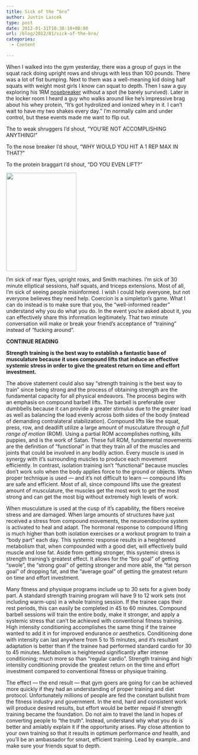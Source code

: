 ```yaml
---
title: Sick of the “bro”
author: Justin Lascek
type: post
date: 2012-01-31T18:38:18+00:00
url: /blog/2012/01/sick-of-the-bro/
categories:
  - Content

---
```

When I walked into the gym yesterday, there was a group of guys in the squat rack doing upright rows and shrugs with less than 100 pounds. There was a lot of fist bumping. Next to them was a well-meaning kid doing half squats with weight most girls I know can squat to depth. Then I saw a guy exploring his 1RM <a href="http://cdn2.mothernature.com/books/images/PeakCond/Arm-7bpg.GIF" target="_blank">nosebreaker</a> without a spot (he barely survived). Later in the locker room I heard a guy who walks around like he&#8217;s impressive brag about his whey protein, &#8220;It&#8217;s got hydrolized and ionized whey in it. I can&#8217;t wait to have my two shakes every day.&#8221; I&#8217;m normally calm and under control, but these events made me want to flip out.
  

  
The to weak shruggers I&#8217;d shout, &#8220;YOU&#8217;RE NOT ACCOMPLISHING ANYTHING!&#8221;
  
To the nose breaker I&#8217;d shout, &#8220;WHY WOULD YOU HIT A 1 REP MAX IN THAT?&#8221;
  
To the protein braggart I&#8217;d shout, &#8220;DO YOU EVEN LIFT?&#8221;
  

  
[<img data-attachment-id="6243" data-permalink="/blog/2012/01/sick-of-the-bro/images-3/" data-orig-file="/2012/01/images.jpg" data-orig-size="190,265" data-comments-opened="1" data-image-meta="{&quot;aperture&quot;:&quot;0&quot;,&quot;credit&quot;:&quot;&quot;,&quot;camera&quot;:&quot;&quot;,&quot;caption&quot;:&quot;&quot;,&quot;created_timestamp&quot;:&quot;0&quot;,&quot;copyright&quot;:&quot;&quot;,&quot;focal_length&quot;:&quot;0&quot;,&quot;iso&quot;:&quot;0&quot;,&quot;shutter_speed&quot;:&quot;0&quot;,&quot;title&quot;:&quot;&quot;}" data-image-title="images" data-image-description="" data-medium-file="/2012/01/images.jpg" data-large-file="/2012/01/images.jpg" src="/2012/01/images.jpg" alt="" title="images" width="190" height="265" class="aligncenter size-full wp-image-6243" />][1]
  

  
I&#8217;m sick of rear flyes, upright rows, and Smith machines. I&#8217;m sick of 30 minute elliptical sessions, half squats, and triceps extensions. Most of all, I&#8217;m sick of seeing people misinformed. I wish I could help everyone, but not everyone believes they need help. Coercion is a simpleton&#8217;s game. What I can do instead is to make sure that you, the &#8220;well-informed reader&#8221; understand why you do what you do. In the event you&#8217;re asked about it, you can effectively share this information legitimately. That two minute conversation will make or break your friend&#8217;s acceptance of &#8220;training&#8221; instead of &#8220;fucking around&#8221;.
  

  
**CONTINUE READING <!--more-->**


  
**Strength training is the best way to establish a fantastic base of musculature because it uses compound lifts that induce an effective systemic stress in order to give the greatest return on time and effort investment.** 
  

  
The above statement could also say &#8220;strength training is the best way to train&#8221; since being strong and the process of obtaining strength are the fundamental capacity for all physical endeavors. The process begins with an emphasis on compound barbell lifts. The barbell is preferable over dumbbells because it can provide a greater stimulus due to the greater load as well as balancing the load evenly across both sides of the body (instead of demanding contralateral stabilization). Compound lifts like the squat, press, row, and deadlift utilize a large amount of musculature _through a full range of motion_ (ROM). Using a partial ROM accomplishes nothing, kills puppies, and is the work of Satan. These full ROM, fundamental movements are the definition of &#8220;functional&#8221; in that they train all of the muscles and joints that could be involved in any bodily action. Every muscle is used in synergy with it&#8217;s surrounding muscles to produce each movement efficiently. In contrast, isolation training isn&#8217;t &#8220;functional&#8221; because muscles don&#8217;t work solo when the body applies force to the ground or objects. When proper technique is used &#8212; and it&#8217;s not difficult to learn &#8212; compound lifts are safe and efficient. Most of all, since compound lifts use the greatest amount of musculature, the muscles get the most work to get the most strong and can get the most big without extremely high levels of work.
  

  
When musculature is used at the cusp of it&#8217;s capability, the fibers receive stress and are damaged. When large amounts of structures have just received a stress from compound movements, the neuroendocrine system is activated to heal and adapt. The hormonal response to compound lifting is much higher than both isolation exercises or a workout program to train a &#8220;body part&#8221; each day. This systemic response results in a heightened metabolism that, when compounded with a good diet, will effectively build muscle and lose fat. Aside from getting stronger, this systemic stress is strength training&#8217;s greatest effect. It allows for the &#8220;bro goal&#8221; of getting &#8220;swole&#8221;, the &#8220;strong goal&#8221; of getting stronger and more able, the &#8220;fat person goal&#8221; of dropping fat, and the &#8220;average goal&#8221; of getting the greatest return on time and effort investment.
  

  
Many fitness and physique programs include up to 30 sets for a given body part. A standard strength training program will have 9 to 12 work sets (not including warm-ups) in a whole training session. If the trainee caps their rest periods, this can easily be completed in 45 to 60 minutes. Compound barbell sessions will train the entire body, make it stronger, and apply a systemic stress that can&#8217;t be achieved with conventional fitness training. High intensity conditioning accomplishes the same thing if the trainee wanted to add it in for improved endurance or aesthetics. Conditioning done with intensity can last anywhere from 5 to 15 minutes, and it&#8217;s resultant adaptation is better than if the trainee had performed standard cardio for 30 to 45 minutes. Metabolism is heightened significantly after intense conditioning; much more so than &#8220;regular cardio&#8221;. Strength training and high intensity conditioning provide the greatest return on the time and effort investment compared to conventional fitness or physique training.
  

  
The effect &#8212; the end result &#8212; that gym goers are going for can be achieved more quickly if they had an understanding of proper training and diet protocol. Unfortunately millions of people are fed the constant bullshit from the fitness industry and government. In the end, hard and consistent work will produce desired results, but effort would be better repaid if strength training became the foundation. Do not aim to travel the land in hopes of converting people to &#8220;the truth&#8221;. Instead, understand why what you do is better and amiably explain it if the opportunity arises. Pay close attention to your own training so that it results in optimum performance _and_ health, and you&#8217;ll be an ambassador for smart, efficient training. Lead by example&#8230;and make sure your friends squat to depth.

 [1]: /2012/01/images.jpg
